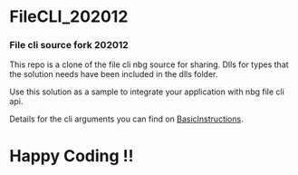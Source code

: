#  FileCLI_202012
### File cli source fork 202012

This repo is a clone of the file cli nbg source for sharing. 
Dlls for types that the solution needs have been included in the dlls folder.

Use this solution as a sample to integrate your application with nbg file cli api. 

Details for the cli arguments you can find on [BasicInstructions](https://github.com/myNBGcode/FileAPI_Cli_V4_1/blob/main/BasicInstructions.txt).

# Happy Coding !! 

